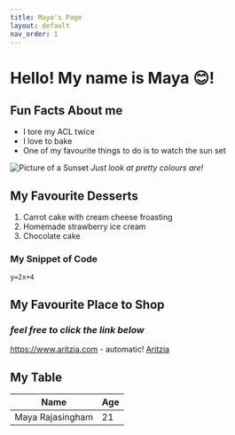 ```yaml
---
title: Maya's Page
layout: default
nav_order: 1
---
```


# Hello! My name is Maya :blush:!
## Fun Facts About me
- I tore my ACL twice
- I love to bake
- One of my favourite things to do is to watch the sun set

![Picture of a Sunset](https://upload.wikimedia.org/wikipedia/commons/d/df/Cool_sunset_reflection_shot_%288034664979%29.jpg)
*Just look at pretty colours are!*

## My Favourite Desserts
1. Carrot cake with cream cheese froasting
2. Homemade strawberry ice cream
3. Chocolate cake

### My Snippet of Code
```y=2x+4```

## **My Favourite Place to Shop**
### *feel free to click the link below*
https://www.aritzia.com - automatic!
[Aritzia](https://www.aritzia.com)

## My Table
**Name** | **Age**
------------ | -------------
Maya Rajasingham | 21
